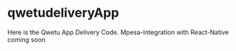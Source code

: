 # qwetudeliveryApp

Here is the Qwetu App Delivery Code.
Mpesa-Integration with React-Native coming soon 
